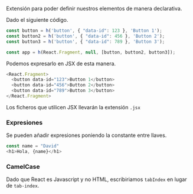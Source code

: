 Extensión para poder definir nuestros elementos de manera declarativa.

Dado el siguiente código.
```js
const button = h('button', { "data-id": 123 }, 'Button 1');
const button2 = h('button', { "data-id": 456 }, 'Button 2');
const button3 = h('button', { "data-id": 789 }, 'Button 3');

const app = h(React.Fragment, null, [button, button2, button3]);
```

Podemos expresarlo en JSX de esta manera.
```js
<React.Fragment>
  <button data-id="123">Button 1</button>
  <button data-id="456">Button 2</button>
  <button data-id="789">Button 3</button>
</React.Fragment>
```

Los ficheros que utilicen JSX llevarán la extensión `.jsx`

### Expresiones
Se pueden añadir expresiones poniendo la constante entre llaves.
```js
const name = "David"
<h1>Hola, {name}</h1>
```

### CamelCase
Dado que React es Javascript y no HTML, escribiriamos `tabIndex` en lugar de `tab-index`.